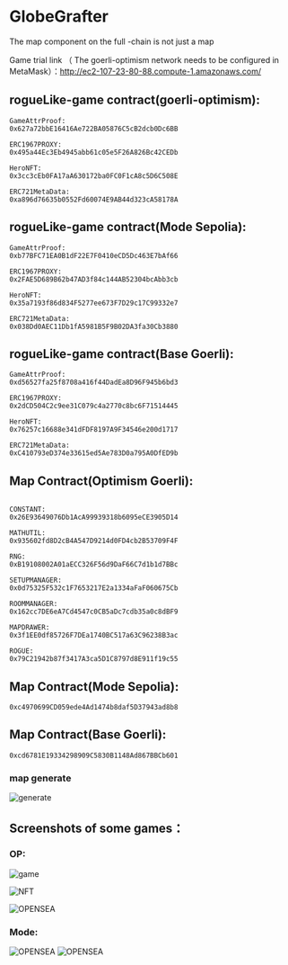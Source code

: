 # GlobeGrafter
The map component on the full -chain is not just a map

Game trial link （ The goerli-optimism network needs to be configured in MetaMask）：http://ec2-107-23-80-88.compute-1.amazonaws.com/












## rogueLike-game contract(goerli-optimism):
```shell
GameAttrProof:
0x627a72bbE16416Ae722BA05876C5cB2dcb0Dc6BB

ERC1967PROXY:
0x495a44Ec3Eb4945abb61c05e5F26A826Bc42CEDb

HeroNFT:
0x3cc3cEb0FA17aA630172ba0FC0F1cA8c5D6C508E

ERC721MetaData:
0xa896d76635b0552Fd60074E9AB44d323cA58178A
```


## rogueLike-game contract(Mode Sepolia):
```shell
GameAttrProof:
0xb77BFC71EA0B1dF22E7F0410eCD5Dc463E7bAf66

ERC1967PROXY:
0x2FAE5D689B62b47AD3f84c144AB52304bcAbb3cb

HeroNFT:
0x35a7193f86d834F5277ee673F7D29c17C99332e7

ERC721MetaData:
0x038Dd0AEC11Db1fA5981B5F9B02DA3fa30Cb3880
```

## rogueLike-game contract(Base Goerli):
```shell
GameAttrProof:
0xd56527fa25f8708a416f44DadEa8D96F945b6bd3

ERC1967PROXY:
0x2dCD504C2c9ee31C079c4a2770c8bc6F71514445

HeroNFT:
0x76257c16688e341dFDF8197A9F34546e200d1717

ERC721MetaData:
0xC410793eD374e33615ed5Ae783D0a795A0DfED9b
```

## Map Contract(Optimism Goerli):
```shell

CONSTANT:
0x26E93649076Db1AcA99939318b6095eCE3905D14

MATHUTIL:
0x935602fd8D2cB4A547D9214d0FD4cb2B53709F4F

RNG:
0xB19108002A01aECC326F56d9DaF66C7d1b1d7BBc

SETUPMANAGER:
0x0d75325F532c1F7653217E2a1334aFaF060675Cb

ROOMMANAGER:
0x162cc7DE6eA7Cd4547c0CB5aDc7cdb35a0c8dBF9

MAPDRAWER:
0x3f1EE0df85726F7DEa1740BC517a63C96238B3ac

ROGUE:
0x79C21942b87f3417A3ca5D1C8797d8E911f19c55

```

## Map Contract(Mode Sepolia):
```shell
0xc4970699CD059ede4Ad1474b8daf5D37943ad8b8
```

## Map Contract(Base Goerli):
```shell
0xcd6781E19334298909C5830B1148Ad867BBCb601
```

### map generate
![generate](https://github.com/liushuheng163/GlobeGrafter/blob/main/img/IMG46.jpg?raw=true)

## Screenshots of some games：
### OP:
![game](https://github.com/liushuheng163/GlobeGrafter/blob/main/img/71691566886_.pic.jpg?raw=true)

![NFT](https://github.com/liushuheng163/GlobeGrafter/blob/main/img/41691566661_.pic.jpg?raw=true)

![OPENSEA](https://github.com/liushuheng163/GlobeGrafter/blob/main/img/61691566761_.pic.jpg?raw=true)

### Mode:
![OPENSEA](https://github.com/liushuheng163/GlobeGrafter/blob/main/img/Mode%20Sepolia.pic.jpg?raw=true)
![OPENSEA](https://github.com/liushuheng163/GlobeGrafter/blob/main/img/Mode%20Sepolia-1.pic.jpg?raw=true)
